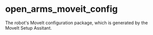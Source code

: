 # open_arms_moveit_config

The robot's MoveIt configuration package, which is generated by the MoveIt Setup Assitant.